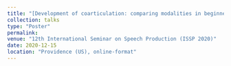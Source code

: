 ```yaml
---
title: "[Development of coarticulation: comparing modalities in beginner readers](https://www.researchgate.net/publication/383220267_Development_of_coarticulation_comparing_modalities_in_beginner_readers)"
collection: talks
type: "Poster"
permalink: 
venue: "12th International Seminar on Speech Production (ISSP 2020)"
date: 2020-12-15
location: "Providence (US), online-format"
---
```

